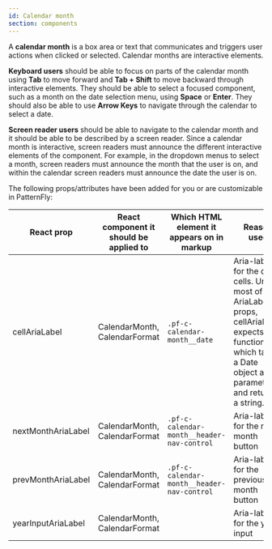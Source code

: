 ```yaml
---
id: Calendar month
section: components
---
```


A **calendar month** is a box area or text that communicates and triggers user actions when clicked or selected. Calendar months are interactive elements.

**Keyboard users** should be able to focus on parts of the calendar month using **Tab** to move forward and **Tab + Shift** to move backward through interactive elements. They should be able to select a focused component, such as a month on the date selection menu, using **Space** or **Enter**. They should also be able to use **Arrow Keys** to navigate through the calendar to select a date.

**Screen reader users** should be able to navigate to the calendar month and it should be able to be described by a screen reader. Since a calendar month is interactive, screen readers must announce the different interactive elements of the component. For example, in the dropdown menus to select a month, screen readers must announce the month that the user is on, and within the calendar screen readers must announce the date the user is on.

The following props/attributes have been added for you or are customizable in PatternFly:

| React prop | React component it should be applied to | Which HTML element it appears on in markup | Reason used |
| -- | -- | -- | -- |
| cellAriaLabel | CalendarMonth, CalendarFormat | `.pf-c-calendar-month__date` | Aria-label for the date cells. Unlike most of our AriaLabel props, cellAriaLabel expects a function which takes a Date object as a parameter and returns a string. |
| nextMonthAriaLabel | CalendarMonth, CalendarFormat | `.pf-c-calendar-month__header-nav-control` | Aria-label for the next month button |
| prevMonthAriaLabel | CalendarMonth, CalendarFormat | `.pf-c-calendar-month__header-nav-control` | Aria-label for the previous month button |
| yearInputAriaLabel | CalendarMonth, CalendarFormat | | Aria-label for the year input |




